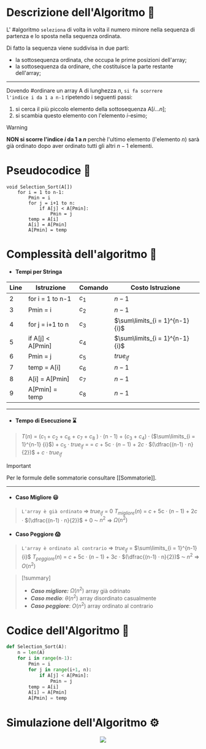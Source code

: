 # Descrizione dell'Algoritmo 📃
L' #algoritmo `seleziona` di volta in volta il numero minore nella sequenza di partenza e lo sposta nella sequenza ordinata.

Di fatto la sequenza viene suddivisa in due parti: 
- la sottosequenza ordinata, che occupa le prime posizioni dell'array;
- la sottosequenza da ordinare, che costituisce la parte restante dell'array;
***
Dovendo #ordinare un array A di lunghezza $n$, `si fa scorrere l'indice i da 1 a n-1` ripetendo i seguenti passi:
1. si cerca il più piccolo elemento della sottosequenza A[$i...n$];
2. si scambia questo elemento con l'elemento $i$-esimo;

> [!Warning]
> **NON si scorre l'indice $i$ da $1$ a $n$** perchè l'ultimo elemento (l'elemento $n$) sarà già ordinato dopo aver ordinato tutti gli altri $n-1$ elementi.

# Pseudocodice 🧬
``` Pseudocodice TI:"Selection Sort" "FOLD"
void Selection_Sort(A[])                   
    for i = 1 to n-1:
		Pmin = i
		for j = i+1 to n:
			if A[j] < A[Pmin]:
				Pmin = j
		temp = A[i] 
		A[i] = A[Pmin]
		A[Pmin] = temp
```

# Complessità dell'algoritmo 🔬
- #### Tempi per Stringa
Line | Istruzione | Comando | Costo Istruzione
----- | ----- | ----- | -----
2          | for i = 1 to n-1  | $c_1$    | $n-1$
3          | Pmin = i  | $c_2$    | $n-1$
4          | for j = i+1 to n | $c_3$     | $\sum\limits_{i = 1}^{n-1} {i}$
5          | if A[j] < A[Pmin]    | $c_4$      | $\sum\limits_{i = 1}^{n-1} {i}$
6          | Pmin = j | $c_5$   | $true_{if}$
7          | temp = A[i]  | $c_6$    | $n-1$
8         | A[i] = A[Pmin]  | $c_7$   | $n-1$
9          | A[Pmin] = temp | $c_8$   | $n-1$
***
- #### Tempo di Esecuzione ⌛
>$T(n)$ = ($c_1$ + $c_2$ + $c_6$ + $c_7$ + $c_8$ ) · (n - 1) + ($c_3$ + $c_4$) · ($\sum\limits_{i = 1}^{n-1} {i}$) + $c_5$ · $true_{if}$ = 
= $c$ + $5$c · $(n - 1)$ + 2$c$  · $(\dfrac{(n-1) · n}{2})$ + $c$ · $true_{if}$

> [!Important]
> Per le formule delle sommatorie consultare [[Sommatorie]].
***
- #### Caso Migliore 😃
>`L'array è già ordinato` $\Rightarrow$ $true_{if}$ = 0
$T_{migliore}(n)$ = $c$ + $5$c · $(n - 1)$ + 2$c$  · $(\dfrac{(n-1) · n}{2})$ + $0$ ⁓ $n^2$ $\Rightarrow$ $Ω(n^2)$

- #### Caso Peggiore 😱
>`L'array è ordinato al contrario` $\Rightarrow$ $true_{if}$ = $\sum\limits_{i = 1}^{n-1} {i}$
$T_{peggiore}(n)$ = $c$ + $5$c · $(n - 1)$ + 3$c$  · $(\dfrac{(n-1) · n}{2})$ ⁓ $n^2$ $\Rightarrow$ $O(n^2)$

> [!summary]
> - ***Caso migliore:*** $Ω(n^2)$
> array già odrinato
> -  ***Caso medio***: $θ(n^2)$
> array disordinato casualmente
> - ***Caso peggiore***: $O(n^2)$
> array ordinato al contrario

# Codice dell'Algoritmo 🐍

```PYTHON TI:"Selection Sort" "FOLD"
def Selection_Sort(A):
    n = len(A)                      
    for i in range(n-1):
        Pmin = i
        for j in range(i+1, n):
            if A[j] < A[Pmin]:
                Pmin = j
        temp = A[i]
        A[i] = A[Pmin]
        A[Pmin] = temp
```

# Simulazione dell'Algoritmo ⚙️
<center>
<img src="https://miro.medium.com/max/1400/1*5WXRN62ddiM_Gcf4GDdCZg.gif">
</center>